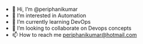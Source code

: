 - 👋 Hi, I’m @periphanikumar
- 👀 I’m interested in Automation
- 🌱 I’m currently learning DevOps
- 💞️ I’m looking to collaborate on Devops concepts
- 📫 How to reach me periphanikumar@hotmail.com

<!---
periphanikumar/periphanikumar is a ✨ special ✨ repository because its `README.md` (this file) appears on your GitHub profile.
You can click the Preview link to take a look at your changes.
--->
